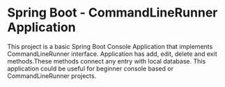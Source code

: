 # Spring Boot - CommandLineRunner Application


This project is a basic Spring Boot Console Application that implements CommandLineRunner interface.
Application has add, edit, delete and exit methods.These methods connect any entry with local database.
This application could be useful for beginner console based or CommandLineRunner projects.
